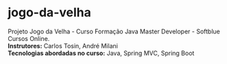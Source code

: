# jogo-da-velha
Projeto Jogo da Velha - Curso Formação Java Master Developer - Softblue Cursos Online.  
**Instrutores:** Carlos Tosin, André Milani  
**Tecnologias abordadas no curso:** Java, Spring MVC, Spring Boot
